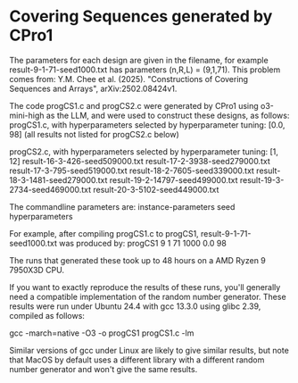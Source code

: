 # Covering Sequences generated by CPro1
The parameters for each design are given in the filename, for example result-9-1-71-seed1000.txt has parameters (n,R,L) = (9,1,71).
This problem comes from: Y.M. Chee et al. (2025). "Constructions of Covering Sequences and Arrays", arXiv:2502.08424v1.

The code progCS1.c and progCS2.c were generated by CPro1 using o3-mini-high as the LLM, and were used to construct these designs, as follows:
progCS1.c, with hyperparameters selected by hyperparameter tuning: [0.0, 98]
(all results not listed for progCS2.c below)

progCS2.c, with hyperparameters selected by hyperparameter tuning: [1, 12]
result-16-3-426-seed509000.txt
result-17-2-3938-seed279000.txt
result-17-3-795-seed519000.txt
result-18-2-7605-seed339000.txt
result-18-3-1481-seed279000.txt
result-19-2-14797-seed499000.txt
result-19-3-2734-seed469000.txt
result-20-3-5102-seed449000.txt

The commandline parameters are: instance-parameters seed hyperparameters

For example, after compiling progCS1.c to progCS1, result-9-1-71-seed1000.txt was produced by:
progCS1 9 1 71 1000 0.0 98

The runs that generated these took up to 48 hours on a AMD Ryzen 9 7950X3D CPU.

If you want to exactly reproduce the results of these runs, you'll generally need a compatible implementation of the random number generator.  These results were run under Ubuntu 24.4 with gcc 13.3.0 using glibc 2.39, compiled as follows:

gcc -march=native -O3 -o progCS1 progCS1.c -lm

Similar versions of gcc under Linux are likely to give similar results, but note that MacOS by default uses a different library with a different random number generator and won't give the same results.
